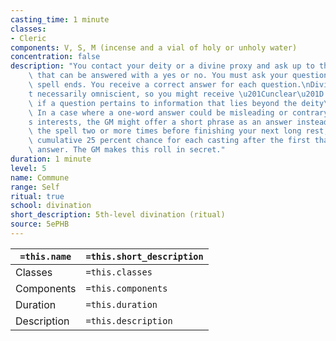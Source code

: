 ```yaml
---
casting_time: 1 minute
classes:
- Cleric
components: V, S, M (incense and a vial of holy or unholy water)
concentration: false
description: "You contact your deity or a divine proxy and ask up to three questions\
    \ that can be answered with a yes or no. You must ask your questions before the\
    \ spell ends. You receive a correct answer for each question.\nDivine beings aren\u2019\
    t necessarily omniscient, so you might receive \u201Cunclear\u201D as an answer\
    \ if a question pertains to information that lies beyond the deity\u2019s knowledge.\
    \ In a case where a one-word answer could be misleading or contrary to the deity\u2019\
    s interests, the GM might offer a short phrase as an answer instead.\nIf you cast\
    \ the spell two or more times before finishing your next long rest, there is a\
    \ cumulative 25 percent chance for each casting after the first that you get no\
    \ answer. The GM makes this roll in secret."
duration: 1 minute
level: 5
name: Commune
range: Self
ritual: true
school: divination
short_description: 5th-level divination (ritual)
source: 5ePHB
---
```


| `=this.name` | `=this.short_description` |
| ------------ | ------------------------- |
| Classes      | `=this.classes`           |
| Components   | `=this.components`        |
| Duration     | `=this.duration`          |
| Description  | `=this.description`       |